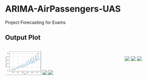 # ARIMA-AirPassengers-UAS
Project Forecasting for Exams 

## Output Plot
<p style="float: left">
    <img src="/Documentation/pic1.png" width="30%"  />
    <img src="/demoImages/pic2.png" width="30%"  />
    <img src="/demoImages/pic3.png" width="30%" />
</p>
<br>
<p style="float: left">
    <img src="/demoImages/pic4.png" width="30%" />
    <img src="/demoImages/pic5.png" width="30%" />
    <img src="/demoImages/pic6.png" width="30%"  />
</p>
